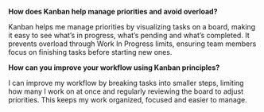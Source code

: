 **How does Kanban help manage priorities and avoid overload?**

Kanban helps me manage priorities by visualizing tasks on a board, making it easy to see what’s in progress, what’s pending and what’s completed. It prevents overload through Work In Progress limits, ensuring team members focus on finishing tasks before starting new ones.

**How can you improve your workflow using Kanban principles?**

I can improve my workflow by breaking tasks into smaller steps, limiting how many I work on at once and regularly reviewing the board to adjust priorities. This keeps my work organized, focused and easier to manage.
